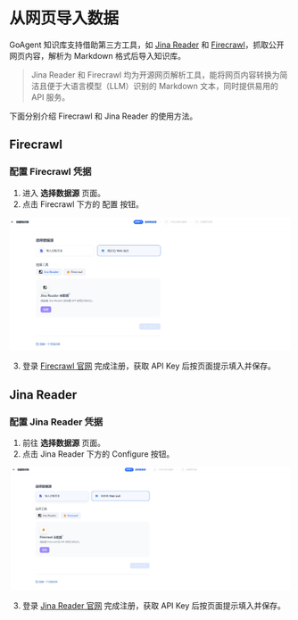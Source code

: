 # 从网页导入数据

GoAgent 知识库支持借助第三方工具，如 [Jina Reader](https://jina.ai/reader) 和 [Firecrawl](https://www.firecrawl.dev/)，抓取公开网页内容，解析为 Markdown 格式后导入知识库。

> Jina Reader 和 Firecrawl 均为开源网页解析工具，能将网页内容转换为简洁且便于大语言模型（LLM）识别的 Markdown 文本，同时提供易用的 API 服务。

下面分别介绍 Firecrawl 和 Jina Reader 的使用方法。

## Firecrawl
### 配置 Firecrawl 凭据
1. 进入 **选择数据源** 页面。
2. 点击 Firecrawl 下方的 配置 按钮。

![配置 Firecrawl](../../../../public/async-from-website1.png)

3. 登录 [Firecrawl 官网](https://www.firecrawl.dev/) 完成注册，获取 API Key 后按页面提示填入并保存。

## Jina Reader
### 配置 Jina Reader 凭据
1. 前往 **选择数据源** 页面。
2. 点击 Jina Reader 下方的 Configure 按钮。

![配置 Jina Reader](../../../../public/async-from-website2.png)

3. 登录 [Jina Reader 官网](https://jina.ai/reader) 完成注册，获取 API Key 后按页面提示填入并保存。


